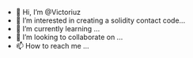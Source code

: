 - 👋 Hi, I’m @Victoriuz
- 👀 I’m interested in creating a solidity contact code...
- 🌱 I’m currently learning ...
- 💞️ I’m looking to collaborate on ...
- 📫 How to reach me ...

<!---
Victoriuz/Victoriuz is a ✨ special ✨ repository because its `README.md` (this file) appears on your GitHub profile.
You can click the Preview link to take a look at your changes.
--->
